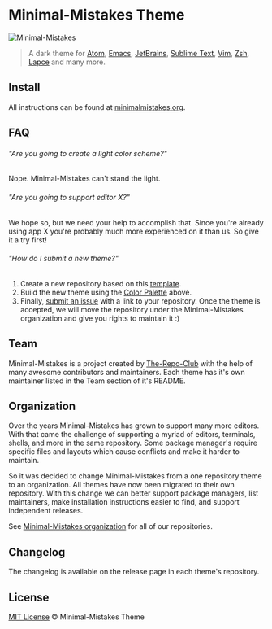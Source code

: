 # Minimal-Mistakes Theme

![Minimal-Mistakes](https://minimalmistakes.org/static/img/minimal-mistakes.gif)

> A dark theme for [Atom](http://atom.io/), [Emacs](https://www.gnu.org/software/emacs/), [JetBrains](https://www.jetbrains.com/), [Sublime Text](http://www.sublimetext.com/3), [Vim](http://www.vim.org/), [Zsh](http://www.zsh.org/), [Lapce](https://lapce.dev/) and many more.

## Install

All instructions can be found at [minimalmistakes.org](https://minimalmistakes.org/).

## FAQ

###### "Are you going to create a light color scheme?"

Nope. Minimal-Mistakes can't stand the light.

###### "Are you going to support editor X?"

We hope so, but we need your help to accomplish that. Since you're already using app X you're probably much more experienced on it than us. So give it a try first!

###### "How do I submit a new theme?"

1. Create a new repository based on this [template](https://github.com/minimal-mistakes/template).
2. Build the new theme using the [Color Palette](#color-palette) above.
3. Finally, [submit an issue](https://github.com/minimal-mistakes/theme/issues/new) with a link to your repository. Once the theme is accepted, we will move the repository under the Minimal-Mistakes organization and give you rights to maintain it :)

## Team

Minimal-Mistakes is a project created by [The-Repo-Club](https://github.com/The-Repo-Club/) with the help of many awesome contributors and maintainers. Each theme has it's own maintainer listed in the Team section of it's README.

## Organization

Over the years Minimal-Mistakes has grown to support many more editors. With that came the challenge of supporting a myriad of editors, terminals, shells, and more in the same repository. Some package manager's require specific files and layouts which cause conflicts and make it harder to maintain.

So it was decided to change Minimal-Mistakes from a one repository theme to an organization. All themes have now been migrated to their own repository. With this change we can better support package managers, list maintainers, make installation instructions easier to find, and support independent releases.

See [Minimal-Mistakes organization](https://github.com/minimal-mistakes) for all of our repositories.

## Changelog

The changelog is available on the release page in each theme's repository.

## License

[MIT License](./LICENSE) © Minimal-Mistakes Theme
